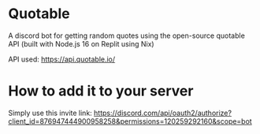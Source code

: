 # Quotable
A discord bot for getting random quotes using the open-source quotable API (built with Node.js 16 on Replit using Nix)

API used: https://api.quotable.io/

# How to add it to your server
Simply use this invite link:
https://discord.com/api/oauth2/authorize?client_id=876947444900958258&permissions=120259292160&scope=bot
